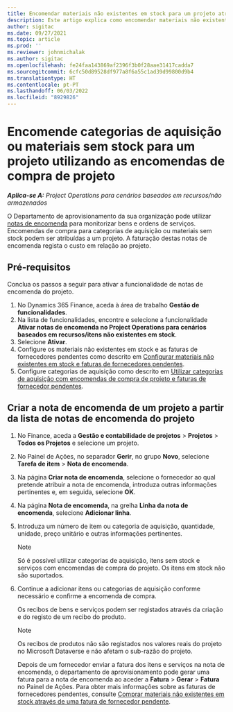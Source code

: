 ```yaml
---
title: Encomendar materiais não existentes em stock para um projeto através de notas de encomenda do projeto
description: Este artigo explica como encomendar materiais não existentes em stock para um projeto através de notas de encomenda do projeto.
author: sigitac
ms.date: 09/27/2021
ms.topic: article
ms.prod: ''
ms.reviewer: johnmichalak
ms.author: sigitac
ms.openlocfilehash: fe24faa143869af2396f3b0f28aae31417cadda7
ms.sourcegitcommit: 6cfc50d89528df977a8f6a55c1ad39d99800d9b4
ms.translationtype: HT
ms.contentlocale: pt-PT
ms.lasthandoff: 06/03/2022
ms.locfileid: "8929826"
---
```

# <a name="order-procurement-categories-or-non-stocked-materials-for-a-project-using-project-purchase-orders"></a>Encomende categorias de aquisição ou materiais sem stock para um projeto utilizando as encomendas de compra de projeto

_**Aplica-se A:** Project Operations para cenários baseados em recursos/não armazenados_

O Departamento de aprovisionamento da sua organização pode utilizar [notas de encomenda](/dynamics365/supply-chain/procurement/purchase-order-overview) para monitorizar bens e ordens de serviços. Encomendas de compra para categorias de aquisição ou materiais sem stock podem ser atribuídas a um projeto. A faturação destas notas de encomenda regista o custo em relação ao projeto.

## <a name="prerequisites"></a>Pré-requisitos
Conclua os passos a seguir para ativar a funcionalidade de notas de encomenda do projeto.

1. No Dynamics 365 Finance, aceda à área de trabalho **Gestão de funcionalidades**.
2. Na lista de funcionalidades, encontre e selecione a funcionalidade **Ativar notas de encomenda no Project Operations para cenários baseados em recursos/itens não existentes em stock**.
3. Selecione **Ativar**.
4. Configure os materiais não existentes em stock e as faturas de fornecedores pendentes como descrito em [Configurar materiais não existentes em stock e faturas de fornecedores pendentes](configure-materials-nonstocked.md).
5. Configure categorias de aquisição como descrito em [Utilizar categorias de aquisição com encomendas de compra de projeto e faturas de fornecedor pendentes](configure-procurement-categories.md).

## <a name="create-a-project-purchase-order-from-the-project-purchase-order-list"></a>Criar a nota de encomenda de um projeto a partir da lista de notas de encomenda do projeto

1. No Finance, aceda a **Gestão e contabilidade de projetos** > **Projetos** > **Todos os Projetos** e selecione um projeto.
2. No Painel de Ações, no separador **Gerir**, no grupo **Novo**, selecione **Tarefa de item** > **Nota de encomenda**.
3. Na página **Criar nota de encomenda**, selecione o fornecedor ao qual pretende atribuir a nota de encomenda, introduza outras informações pertinentes e, em seguida, selecione **OK**.
4. Na página **Nota de encomenda**, na grelha **Linha da nota de encomenda**, selecione **Adicionar linha**.
5. Introduza um número de item ou categoria de aquisição, quantidade, unidade, preço unitário e outras informações pertinentes.

    > [!NOTE]
    > Só é possível utilizar categorias de aquisição, itens sem stock e serviços com encomendas de compra do projeto. Os itens em stock não são suportados.

6. Continue a adicionar itens ou categorias de aquisição conforme necessário e confirme a encomenda de compra.

    Os recibos de bens e serviços podem ser registados através da criação e do registo de um recibo do produto.

    > [!NOTE]
    > Os recibos de produtos não são registados nos valores reais do projeto no Microsoft Dataverse e não afetam o sub-razão do projeto.

    Depois de um fornecedor enviar a fatura dos itens e serviços na nota de encomenda, o departamento de aprovisionamento pode gerar uma fatura para a nota de encomenda ao aceder a **Fatura** > **Gerar** > **Fatura** no Painel de Ações. Para obter mais informações sobre as faturas de fornecedores pendentes, consulte [Comprar materiais não existentes em stock através de uma fatura de fornecedor pendente](pending-vendor-invoices.md).
